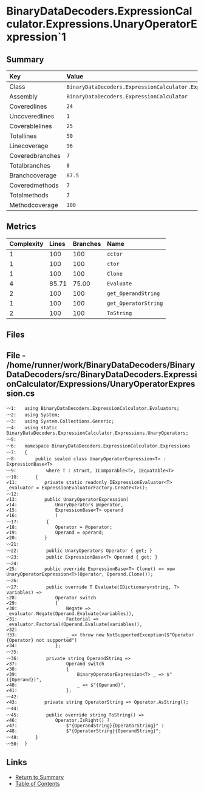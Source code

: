 ﻿# BinaryDataDecoders.ExpressionCalculator.Expressions.UnaryOperatorExpression`1

## Summary

| Key             | Value                                                                           |
| :-------------- | :------------------------------------------------------------------------------ |
| Class           | `BinaryDataDecoders.ExpressionCalculator.Expressions.UnaryOperatorExpression`1` |
| Assembly        | `BinaryDataDecoders.ExpressionCalculator`                                       |
| Coveredlines    | `24`                                                                            |
| Uncoveredlines  | `1`                                                                             |
| Coverablelines  | `25`                                                                            |
| Totallines      | `50`                                                                            |
| Linecoverage    | `96`                                                                            |
| Coveredbranches | `7`                                                                             |
| Totalbranches   | `8`                                                                             |
| Branchcoverage  | `87.5`                                                                          |
| Coveredmethods  | `7`                                                                             |
| Totalmethods    | `7`                                                                             |
| Methodcoverage  | `100`                                                                           |

## Metrics

| Complexity | Lines | Branches | Name                 |
| :--------- | :---- | :------- | :------------------- |
| 1          | 100   | 100      | `cctor`              |
| 1          | 100   | 100      | `ctor`               |
| 1          | 100   | 100      | `Clone`              |
| 4          | 85.71 | 75.00    | `Evaluate`           |
| 2          | 100   | 100      | `get_OperandString`  |
| 1          | 100   | 100      | `get_OperatorString` |
| 2          | 100   | 100      | `ToString`           |

## Files

## File - /home/runner/work/BinaryDataDecoders/BinaryDataDecoders/src/BinaryDataDecoders.ExpressionCalculator/Expressions/UnaryOperatorExpression.cs

```CSharp
〰1:   using BinaryDataDecoders.ExpressionCalculator.Evaluators;
〰2:   using System;
〰3:   using System.Collections.Generic;
〰4:   using static BinaryDataDecoders.ExpressionCalculator.Expressions.UnaryOperators;
〰5:   
〰6:   namespace BinaryDataDecoders.ExpressionCalculator.Expressions
〰7:   {
〰8:       public sealed class UnaryOperatorExpression<T> : ExpressionBase<T>
〰9:           where T : struct, IComparable<T>, IEquatable<T>
〰10:      {
✔11:          private static readonly IExpressionEvaluator<T> _evaluator = ExpressionEvaluatorFactory.Create<T>();
〰12:  
✔13:          public UnaryOperatorExpression(
✔14:              UnaryOperators @operator,
✔15:              ExpressionBase<T> operand
✔16:              )
〰17:          {
✔18:              Operator = @operator;
✔19:              Operand = operand;
✔20:          }
〰21:  
〰22:          public UnaryOperators Operator { get; }
〰23:          public ExpressionBase<T> Operand { get; }
〰24:  
✔25:          public override ExpressionBase<T> Clone() => new UnaryOperatorExpression<T>(Operator, Operand.Clone());
〰26:  
〰27:          public override T Evaluate(IDictionary<string, T> variables) =>
⚠28:              Operator switch
✔29:              {
✔30:                  Negate => _evaluator.Negate(Operand.Evaluate(variables)),
✔31:                  Factorial => _evaluator.Factorial(Operand.Evaluate(variables)),
✔32:  
‼33:                  _ => throw new NotSupportedException($"Operator {Operator} not supported")
✔34:              };
〰35:  
〰36:          private string OperandString =>
✔37:                  Operand switch
✔38:                  {
✔39:                      BinaryOperatorExpression<T> _ => $"({Operand})",
✔40:                      _ => $"{Operand}",
✔41:                  };
〰42:  
✔43:          private string OperatorString => Operator.AsString();
〰44:  
〰45:          public override string ToString() =>
✔46:              Operator.IsRight() ?
✔47:                  $"{OperandString}{OperatorString}" :
✔48:                  $"{OperatorString}{OperandString}";
〰49:      }
〰50:  }
```

## Links

* [Return to Summary](Summary.md)
* [Table of Contents](../TOC.md)

